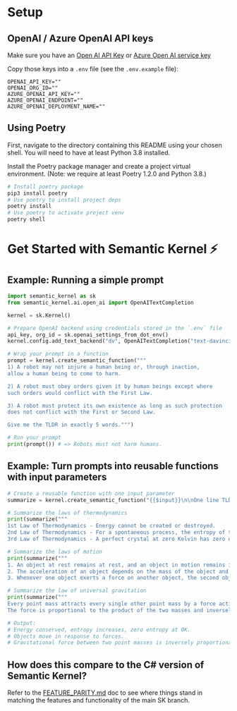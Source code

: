 # Setup

## OpenAI / Azure OpenAI API keys

Make sure you have an
[Open AI API Key](https://openai.com/api/) or
[Azure Open AI service key](https://learn.microsoft.com/azure/cognitive-services/openai/quickstart?pivots=rest-api)

Copy those keys into a `.env` file (see the `.env.example` file):

```
OPENAI_API_KEY=""
OPENAI_ORG_ID=""
AZURE_OPENAI_API_KEY=""
AZURE_OPENAI_ENDPOINT=""
AZURE_OPENAI_DEPLOYMENT_NAME=""
```

## Using Poetry

First, navigate to the directory containing this README using your chosen shell.
You will need to have at least Python 3.8 installed.

Install the Poetry package manager and create a project virtual environment. (Note: we require at least Poetry 1.2.0 and Python 3.8.)

```bash
# Install poetry package
pip3 install poetry
# Use poetry to install project deps
poetry install
# Use poetry to activate project venv
poetry shell
```

# Get Started with Semantic Kernel ⚡

## Example: Running a simple prompt

```python
import semantic_kernel as sk
from semantic_kernel.ai.open_ai import OpenAITextCompletion

kernel = sk.Kernel()

# Prepare OpenAI backend using credentials stored in the `.env` file
api_key, org_id = sk.openai_settings_from_dot_env()
kernel.config.add_text_backend("dv", OpenAITextCompletion("text-davinci-003", api_key, org_id))

# Wrap your prompt in a function
prompt = kernel.create_semantic_function("""
1) A robot may not injure a human being or, through inaction,
allow a human being to come to harm.

2) A robot must obey orders given it by human beings except where
such orders would conflict with the First Law.

3) A robot must protect its own existence as long as such protection
does not conflict with the First or Second Law.

Give me the TLDR in exactly 5 words.""")

# Run your prompt
print(prompt()) # => Robots must not harm humans.
```

## Example: Turn prompts into **reusable functions** with input parameters

```python
# Create a reusable function with one input parameter
summarize = kernel.create_semantic_function("{{$input}}\n\nOne line TLDR with the fewest words.")

# Summarize the laws of thermodynamics
print(summarize("""
1st Law of Thermodynamics - Energy cannot be created or destroyed.
2nd Law of Thermodynamics - For a spontaneous process, the entropy of the universe increases.
3rd Law of Thermodynamics - A perfect crystal at zero Kelvin has zero entropy."""))

# Summarize the laws of motion
print(summarize("""
1. An object at rest remains at rest, and an object in motion remains in motion at constant speed and in a straight line unless acted on by an unbalanced force.
2. The acceleration of an object depends on the mass of the object and the amount of force applied.
3. Whenever one object exerts a force on another object, the second object exerts an equal and opposite on the first."""))

# Summarize the law of universal gravitation
print(summarize("""
Every point mass attracts every single other point mass by a force acting along the line intersecting both points.
The force is proportional to the product of the two masses and inversely proportional to the square of the distance between them."""))

# Output: 
# Energy conserved, entropy increases, zero entropy at 0K.
# Objects move in response to forces.
# Gravitational force between two point masses is inversely proportional to the square of the distance between them.
```

## How does this compare to the C# version of Semantic Kernel?

Refer to the [FEATURE_PARITY.md](FEATURE_PARITY.md) doc to see where
things stand in matching the features and functionality of the main SK branch.
